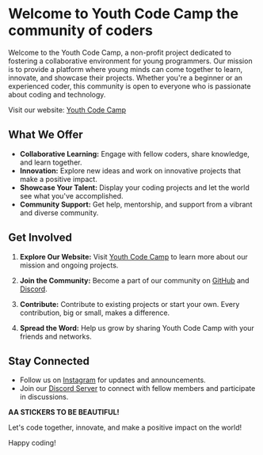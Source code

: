 # Welcome to Youth Code Camp the community of coders

Welcome to the Youth Code Camp, a non-profit project dedicated to fostering a collaborative environment for young programmers. Our mission is to provide a platform where young minds can come together to learn, innovate, and showcase their projects. Whether you're a beginner or an experienced coder, this community is open to everyone who is passionate about coding and technology.

Visit our website: [Youth Code Camp](https://www.youthcodecamp.net)

## What We Offer

- **Collaborative Learning:** Engage with fellow coders, share knowledge, and learn together.
- **Innovation:** Explore new ideas and work on innovative projects that make a positive impact.
- **Showcase Your Talent:** Display your coding projects and let the world see what you've accomplished.
- **Community Support:** Get help, mentorship, and support from a vibrant and diverse community.

## Get Involved

1. **Explore Our Website:** Visit [Youth Code Camp](https://www.youthcodecamp.net) to learn more about our mission and ongoing projects.

2. **Join the Community:** Become a part of our community on [GitHub](https://github.com/Youth-codecamp) and [Discord](https://discord.com/invite/h5dfqzGZ22).

3. **Contribute:** Contribute to existing projects or start your own. Every contribution, big or small, makes a difference.

4. **Spread the Word:** Help us grow by sharing Youth Code Camp with your friends and networks.

## Stay Connected

- Follow us on [Instagram](https://www.instagram.com/youthcodecamp/) for updates and announcements.
- Join our [Discord Server](https://discord.com/invite/h5dfqzGZ22) to connect with fellow members and participate in discussions.

**AA STICKERS TO BE BEAUTIFUL!**

Let's code together, innovate, and make a positive impact on the world!

Happy coding!




